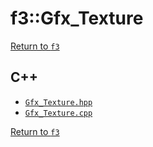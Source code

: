 # f3::Gfx_Texture

[Return to `f3`](/docs/f3.md)

## C++

- [`Gfx_Texture.hpp`](/c++/include/Gfx_Texture.hpp)
- [`Gfx_Texture.cpp`](/c++/source/Gfx_Texture.cpp)

[Return to `f3`](/docs/f3.md)